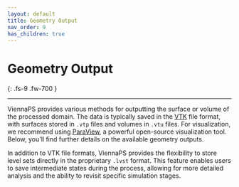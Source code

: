 ```yaml
---
layout: default
title: Geometry Output
nav_order: 9
has_children: true
---
```


# Geometry Output
{: .fs-9 .fw-700 }

---

ViennaPS provides various methods for outputting the surface or volume of the processed domain. The data is typically saved in the [VTK](https://docs.vtk.org/en/latest/design_documents/VTKFileFormats.html) file format, with surfaces stored in `.vtp` files and volumes in `.vtu` files. For visualization, we recommend using [ParaView](https://www.paraview.org/), a powerful open-source visualization tool. Below, you'll find further details on the available geometry outputs.

In addition to VTK file formats, ViennaPS provides the flexibility to store level sets directly in the proprietary `.lvst` format. This feature enables users to save intermediate states during the process, allowing for more detailed analysis and the ability to revisit specific simulation stages. 
